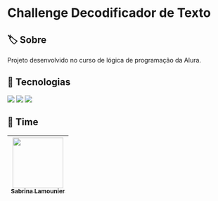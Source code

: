 <h1>Challenge Decodificador de Texto</h1>

<h2>🏷️ Sobre</h2>
<p>Projeto desenvolvido no curso de lógica de programação da Alura.</p>

## 🚀 Tecnologias
<div>
  <img src="https://img.shields.io/badge/CSS-239120?&style=for-the-badge&logo=css3&logoColor=white">
  <img src="https://img.shields.io/badge/JavaScript-F7DF1E?style=for-the-badge&logo=javascript&logoColor=black">
  <img src="https://img.shields.io/badge/HTML-239120?style=for-the-badge&logo=html5&logoColor=white">
</div>

## 👥 Time
| [<img loading="lazy" src="https://avatars.githubusercontent.com/u/95634186?v=4" width=115><br><sub>Sabrina Lamounier</sub>](https://github.com/sabrina-lamounier)
| :---: |
